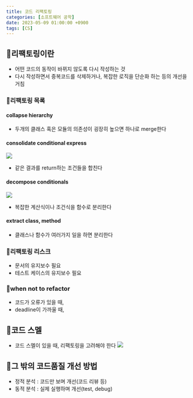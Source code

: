 ```yaml
---
title: 코드 리팩토링
categories: [소프트웨어 공학]
date: 2023-05-09 01:00:00 +0900
tags: [CS]
---
```


## 📌리팩토링이란

- 어떤 코드의 동작이 바뀌지 않도록 다시 작성하는 것
- 다시 작성하면서 중복코드를 삭제하거나, 복잡한 로직을 단순화 하는 등의 개선을 거침

### 📖리팩토링 목록

#### collapse hierarchy

- 두개의 클래스 혹은 모듈의 의존성이 굉장히 높으면 하나로 merge한다

#### consolidate conditional express

![](https://velog.velcdn.com/images/wjdtmfgh/post/18d108ed-43a8-4503-9d82-c7bd02f60ca2/image.png)

- 같은 결과를 return하는 조건들을 합친다

#### decompose conditionals

![](https://velog.velcdn.com/images/wjdtmfgh/post/dd6d3c60-a3ce-4378-bb53-0db83efb7c67/image.png)

- 복잡한 계산식이나 조건식을 함수로 분리한다

#### extract class, method

- 클래스나 함수가 여러가지 일을 하면 분리한다

### 📖리팩토링 리스크

- 문서의 유지보수 필요
- 테스트 케이스의 유지보수 필요

### 📖when not to refactor

- 코드가 오류가 있을 때,
- deadline이 가까울 때,

## 📌코드 스멜

- 코드 스멜이 있을 때, 리팩토링을 고려해야 한다
  ![](https://velog.velcdn.com/images/wjdtmfgh/post/155eef69-5991-43f0-ab40-796282f7e111/image.png)

## 📌그 밖의 코드품질 개선 방법

- 정적 분석 : 코드만 보며 개선(코드 리뷰 등)
- 동적 분석 : 실제 실행하며 개선(test, debug)
